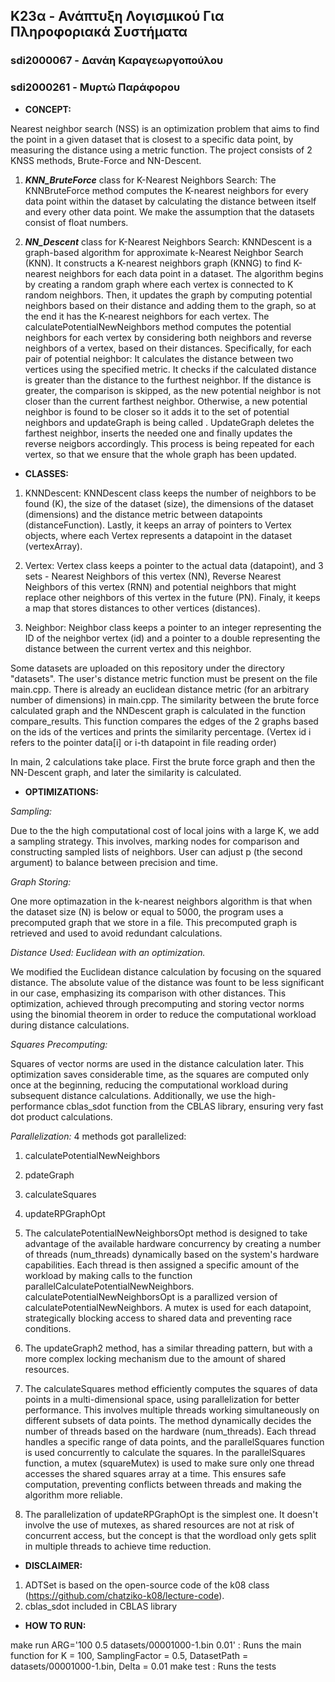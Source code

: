 

## K23α - Ανάπτυξη Λογισμικού Για Πληροφοριακά Συστήματα

### sdi2000067 - Δανάη Καραγεωργοπούλου
### sdi2000261 - Μυρτώ Παράφορου

- **CONCEPT:**

Nearest neighbor search (NSS) is an optimization problem that aims to find the point in a given dataset that is closest to a specific data point, by measuring the distance using a metric function.
The project consists of 2 KNSS methods, Brute-Force and NN-Descent.


1. ***KNN_BruteForce*** class for K-Nearest Neighbors Search:
The KNNBruteForce method computes the K-nearest neighbors for every data point within the dataset by calculating the distance between itself and every other data point. We make the assumption that the datasets consist of float numbers. 

2. ***NN_Descent*** class for K-Nearest Neighbors Search:
KNNDescent is a graph-based algorithm for approximate k-Nearest Neighbor Search (KNN). It constructs a K-nearest neighbors graph (KNNG) to find K-nearest neighbors for each data point in a dataset. The algorithm begins by creating a random graph where each vertex is connected to K random neighbors. Then, it  updates the graph by computing potential neighbors based on their distance and adding them to the graph, so at the end it has the K-nearest neighbors for each vertex.
The calculatePotentialNewNeighbors method computes the potential neighbors for each vertex by considering both neighbors and reverse neighbors of a vertex, based on their distances. Specifically, for each pair of potential neighbor:
It calculates the distance between two vertices using the specified metric.
It checks if the calculated distance is greater than the distance to the furthest neighbor. 
If the distance is greater, the comparison is skipped, as the new potential neighbor is not closer than the current farthest neighbor.
Otherwise, a new potential neighbor is found to be closer so it adds it to the set of potential neighbors and updateGraph is being called .
UpdateGraph deletes the farthest neighbor, inserts the needed one and finally updates the reverse neigbors accordingly. This process is being repeated for each vertex, so that we ensure that the whole graph has been updated.



- **CLASSES:**
1. KNNDescent:
KNNDescent class keeps the number of neighbors to be found (K), the size of the dataset (size), the dimensions of the dataset (dimensions) and the distance metric between datapoints (distanceFunction). Lastly, it keeps an array of pointers to Vertex objects, where each Vertex represents a datapoint in the dataset (vertexArray). 

2. Vertex:
Vertex class keeps a pointer to the actual data (datapoint), and 3 sets - Nearest Neighbors of this vertex (NN), Reverse Nearest Neighbors of this vertex (RNN) and potential neighbors that might replace other neighbors of this vertex in the future (PN).
Finaly, it keeps a map that stores distances to other vertices (distances).

3. Neighbor:
Neighbor class keeps a pointer to an integer representing the ID of the neighbor vertex (id) and a pointer to a double representing the distance between the current vertex and this neighbor.

Some datasets are uploaded on this repository under the directory "datasets". The user's distance metric function
must be present on the file main.cpp. There is already an euclidean distance metric (for an arbitrary number of dimensions) in main.cpp.
The similarity between the brute force calculated graph and the NNDescent graph is calculated in the function compare_results. This function compares the edges of the 2 graphs based on the ids of the vertices and prints the similarity percentage. 
(Vertex id i refers to the pointer data[i] or i-th datapoint in file reading order)

In main, 2 calculations take place. First the brute force graph and then the NN-Descent graph, and later the similarity is calculated.

- **OPTIMIZATIONS:**

*Sampling:*

Due to the the high computational cost of local joins with a large K, we add a sampling strategy. This involves, marking nodes for comparison and constructing sampled lists of neighbors. User can adjust p (the second argument) to balance between precision and time.

*Graph Storing:*

One more optimazation in the k-nearest neighbors algorithm is that when the dataset size (N) is below or equal to 5000, the program uses a precomputed graph that we store in a file. This precomputed graph is retrieved and used to avoid redundant calculations.

*Distance Used: Euclidean with an optimization.*

We modified the Euclidean distance calculation by focusing on the squared distance. The absolute value of the distance was fount to be less significant in our case, emphasizing its comparison with other distances. This optimization, achieved through precomputing and storing vector norms using the binomial theorem in order to reduce the computational workload during distance calculations.

*Squares Precomputing:*

Squares of vector norms are used in the distance calculation later. This optimization saves considerable time, as the squares are computed only once at the beginning, reducing the computational workload during subsequent distance calculations. Additionally, we use the high-performance cblas_sdot function from the CBLAS library, ensuring very fast dot product calculations.

*Parallelization:*
4 methods got parallelized:
1. calculatePotentialNewNeighbors
2. pdateGraph
3. calculateSquares
4. updateRPGraphOpt

1. The calculatePotentialNewNeighborsOpt method is designed to take advantage of the available hardware concurrency by creating a number of threads (num_threads) dynamically based on the system's hardware capabilities. Each thread is then assigned a specific amount of the workload by making calls to the function parallelCalculatePotentialNewNeighbors.
calculatePotentialNewNeighborsOpt is a parallized version of calculatePotentialNewNeighbors. A mutex is used for each datapoint, strategically blocking access to shared data and preventing race conditions. 

2. The updateGraph2 method, has a similar threading pattern, but with a more complex locking
mechanism due to the amount of shared resources.

3. The calculateSquares method efficiently computes the squares of data points in a multi-dimensional space, using parallelization for better performance. This involves multiple threads working simultaneously on different subsets of data points.
The method dynamically decides the number of threads based on the hardware (num_threads). Each thread handles a specific range of data points, and the parallelSquares function is used concurrently to calculate the squares.
In the parallelSquares function, a mutex (squareMutex) is used to make sure only one thread accesses the shared squares array at a time. This ensures safe computation, preventing conflicts between threads and making the algorithm more reliable.

4. The parallelization of updateRPGraphOpt is the simplest one. It doesn't involve the use of mutexes, as shared resources are not at risk of concurrent access, but the concept is that the wordload only gets split in multiple threads to achieve time reduction.

- **DISCLAIMER:**

1. ADTSet is based on the open-source code of the k08 class (https://github.com/chatziko-k08/lecture-code).
2. cblas_sdot included in CBLAS library

- **HOW TO RUN:**

make run ARG='100 0.5 datasets/00001000-1.bin 0.01' : Runs the main function for K = 100, SamplingFactor = 0.5, DatasetPath = datasets/00001000-1.bin, Delta = 0.01
make test : Runs the tests


